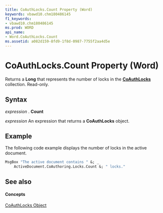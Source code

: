 ```yaml
---
title: CoAuthLocks.Count Property (Word)
keywords: vbawd10.chm180486145
f1_keywords:
- vbawd10.chm180486145
ms.prod: WORD
api_name:
- Word.CoAuthLocks.Count
ms.assetid: a082d159-8fd9-1f8d-0987-7755f2aa4d5e
---
```



# CoAuthLocks.Count Property (Word)

Returns a  **Long** that represents the number of locks in the **[CoAuthLocks](coauthlocks-object-word.md)** collection. Read-only.


## Syntax

 _expression_ . **Count**

 _expression_ An expression that returns a **CoAuthLocks** object.


## Example

The following code example displays the number of locks in the active document.


```vb
MsgBox "The active document contains " &; _ 
    ActiveDocument.CoAuthoring.Locks.Count &; " locks."
```


## See also


#### Concepts


[CoAuthLocks Object](coauthlocks-object-word.md)

